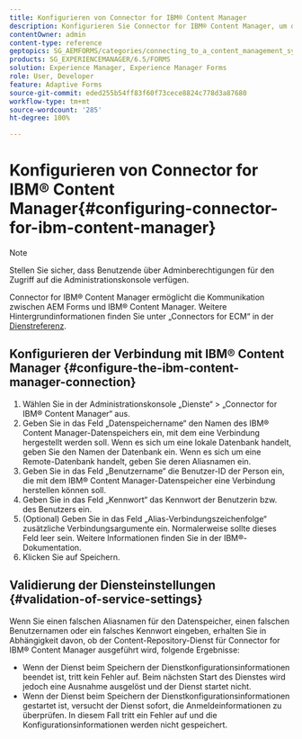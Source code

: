 ```yaml
---
title: Konfigurieren von Connector for IBM® Content Manager
description: Konfigurieren Sie Connector for IBM® Content Manager, um die Kommunikation zwischen AEM Forms und IBM® Content Manager zu aktivieren.
contentOwner: admin
content-type: reference
geptopics: SG_AEMFORMS/categories/connecting_to_a_content_management_system
products: SG_EXPERIENCEMANAGER/6.5/FORMS
solution: Experience Manager, Experience Manager Forms
role: User, Developer
feature: Adaptive Forms
source-git-commit: eded255b54ff83f60f73cece8824c778d3a87680
workflow-type: tm+mt
source-wordcount: '285'
ht-degree: 100%

---
```


# Konfigurieren von Connector for IBM® Content Manager{#configuring-connector-for-ibm-content-manager}

>[!NOTE]
> 
> Stellen Sie sicher, dass Benutzende über Adminberechtigungen für den Zugriff auf die Administrationskonsole verfügen.

Connector for IBM® Content Manager ermöglicht die Kommunikation zwischen AEM Forms und IBM® Content Manager. Weitere Hintergrundinformationen finden Sie unter „Connectors for ECM“ in der [Dienstreferenz](https://www.adobe.com/go/learn_aemforms_services_63).

## Konfigurieren der Verbindung mit IBM® Content Manager {#configure-the-ibm-content-manager-connection}

1. Wählen Sie in der Administrationskonsole „Dienste“ > „Connector for IBM® Content Manager“ aus.
1. Geben Sie in das Feld „Datenspeichername“ den Namen des IBM® Content Manager-Datenspeichers ein, mit dem eine Verbindung hergestellt werden soll. Wenn es sich um eine lokale Datenbank handelt, geben Sie den Namen der Datenbank ein. Wenn es sich um eine Remote-Datenbank handelt, geben Sie deren Aliasnamen ein.
1. Geben Sie in das Feld „Benutzername“ die Benutzer-ID der Person ein, die mit dem IBM® Content Manager-Datenspeicher eine Verbindung herstellen können soll.
1. Geben Sie in das Feld „Kennwort“ das Kennwort der Benutzerin bzw. des Benutzers ein.
1. (Optional) Geben Sie in das Feld „Alias-Verbindungszeichenfolge“ zusätzliche Verbindungsargumente ein. Normalerweise sollte dieses Feld leer sein. Weitere Informationen finden Sie in der IBM®-Dokumentation.
1. Klicken Sie auf Speichern.

## Validierung der Diensteinstellungen {#validation-of-service-settings}

Wenn Sie einen falschen Aliasnamen für den Datenspeicher, einen falschen Benutzernamen oder ein falsches Kennwort eingeben, erhalten Sie in Abhängigkeit davon, ob der Content-Repository-Dienst für Connector for IBM® Content Manager ausgeführt wird, folgende Ergebnisse:

* Wenn der Dienst beim Speichern der Dienstkonfigurationsinformationen beendet ist, tritt kein Fehler auf. Beim nächsten Start des Dienstes wird jedoch eine Ausnahme ausgelöst und der Dienst startet nicht.
* Wenn der Dienst beim Speichern der Dienstkonfigurationsinformationen gestartet ist, versucht der Dienst sofort, die Anmeldeinformationen zu überprüfen. In diesem Fall tritt ein Fehler auf und die Konfigurationsinformationen werden nicht gespeichert.
